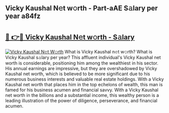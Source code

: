 ## Vicky Kaushal N𝚎t w𝚘rth - Part-aAE S𝚊lary per year a84fz

# <h2><a href="http://gc2ib1.nevu.top/?p=Vicky+Kaushal">🔗 👉🔴 Vicky Kaushal N𝚎t w𝚘rth - S𝚊lary</a></h2>

[![Vicky Kaushal N𝚎t W𝚘rth](https://i.imgur.com/Oavwk0R.jpeg)](http://gc2ib1.nevu.top/?p=Vicky+Kaushal)
What is Vicky Kaushal n𝚎t w𝚘rth? What is Vicky Kaushal s𝚊lary per year?
This affluent individual's Vicky Kaushal net worth is considerable, positioning him among the wealthiest in his sector. His annual earnings are impressive, but they are overshadowed by Vicky Kaushal net worth, which is believed to be more significant due to his numerous business interests and valuable real estate holdings. With a Vicky Kaushal net worth that places him in the top echelons of wealth, this man is famed for his business acumen and financial savvy. With a Vicky Kaushal net worth in the billions and a substantial income, this wealthy person is a leading illustration of the power of diligence, perseverance, and financial acumen.
